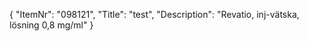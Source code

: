 {
  "ItemNr": "098121",
  "Title": "test",
  "Description": "Revatio, inj-vätska, lösning 0,8 mg/ml"
}